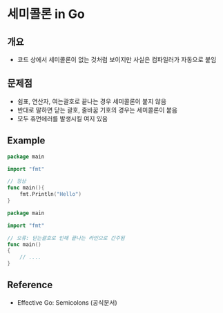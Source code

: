 # 세미콜론 in Go

## 개요

* 코드 상에서 세미콜론이 없는 것처럼 보이지만 사실은 컴파일러가 자동으로 붙임



## 문제점

* 쉼표, 연산자, 여는괄호로 끝나는 경우 세미콜론이 붙지 않음
* 반대로 말하면 닫는 괄호, 줄바꿈 기호의 경우는 세미콜론이 붙음
* 모두 휴먼에러를 발생시킬 여지 있음



## Example

```go
package main

import "fmt"

// 정상
func main(){
    fmt.Println("Hello")
}
```

```go
package main

import "fmt"

// 오류: 닫는괄호로 인해 끝나는 라인으로 간주됨
func main()
{
    // ....
}
```



## Reference

* Effective Go: Semicolons (공식문서)